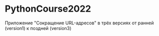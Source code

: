 # PythonCourse2022
Приложение "Сокращение URL-адресов" в трёх версиях от ранней (version1) к поздней (version3)
